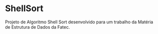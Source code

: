 # ShellSort
Projeto de Algoritmo Shell Sort desenvolvido para um trabalho da Matéria de Estrutura de Dados da Fatec.
